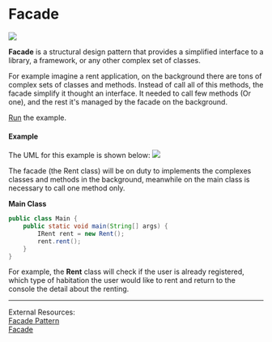 # Facade


![](https://refactoring.guru/images/patterns/content/facade/facade-2x.png)

**Facade** is a structural design pattern that provides a simplified interface to a library, a framework, or any other complex set of classes.

For example imagine a rent application, on the background there are tons of complex sets of classes and methods. Instead of call all of this methods, the facade simplify it thought an interface. It needed to call few methods (Or one), and the rest it's managed by the facade on the background.


[Run](https://replit.com/@MaxFideles/Facade-Java) the example.


#### Example

The UML for this example is shown below:
![](https://github.com/maxfideles/ebac-backend-java-specialist-max/assets/61297641/e7dc2d8b-218f-4ed0-8128-e127e01cea20)

The facade (the Rent class) will be on duty to implements the complexes classes and methods in the background, meanwhile on the main class is necessary to call one method only.

**Main Class**
``` java
public class Main {  
	public static void main(String[] args) {  
		IRent rent = new Rent();  
		rent.rent();  
	}  
}
```

For example, the **Rent** class will check if the user is already registered, which type of habitation the user would like to rent and return to the console the detail about the renting.


----
External Resources:<br>
[Facade Pattern](https://springframework.guru/gang-of-four-design-patterns/facade-pattern/)<br>
[Facade](https://refactoring.guru/design-patterns/facade)